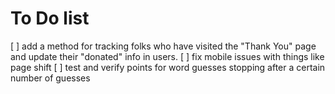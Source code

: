 # To Do list
[ ] add a method for tracking folks who have visited the "Thank You" page and update their "donated" info in users.
[ ] fix mobile issues with things like page shift
[ ] test and verify points for word guesses stopping after a certain number of guesses